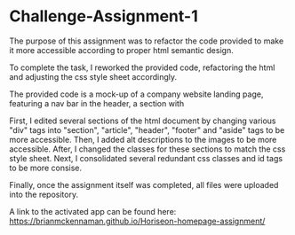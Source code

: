 # Challenge-Assignment-1

The purpose of this assignment was to refactor the code provided to make it more accessible according to proper html semantic design.

To complete the task, I reworked the provided code, refactoring the html and adjusting the css style sheet accordingly.

The provided code is a mock-up of a company website landing page, featuring a nav bar in the header, a section with 

First, I edited several sections of the html document by changing various "div" tags into "section", "article", "header", "footer" and "aside" tags to be more accessible. Then, I added alt descriptions to the images to be more accessible. After, I changed the classes for these sections to match the css style sheet. Next, I consolidated several redundant css classes and id tags to be more consise. 

Finally, once the assignment itself was completed, all files were uploaded into the repository.

A link to the activated app can be found here: https://brianmckennaman.github.io/Horiseon-homepage-assignment/
